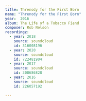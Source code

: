 ```yaml
---
title: Threnody for the First Born
name: "Threnody for the First Born"
year:  2016
album: The Life of a Tobacco Fiend
composer: Rob Nelson
recordingz:
  - year: 2018
    source: soundcloud
    id: 316008196
  - year: 2020
    source: soundcloud
    id: 722481904
  - year: 2017
    source: soundcloud
    id: 300686828
  - year: 2016
    source: soundcloud
    id: 226057192
 
---
```



